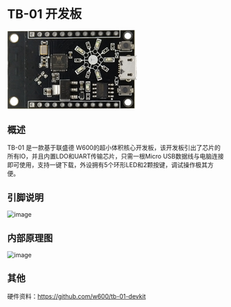 # TB-01 开发板

<img src="../.assets/product/tb-01/tb_01.png" width="300px" />

## 概述

TB-01 是一款基于联盛德 W600的超小体积核心开发板，该开发板引出了芯片的所有IO，并且内置LDO和UART传输芯片，只需一根Micro USB数据线与电脑连接即可使用，支持一键下载，外设拥有5个环形LED和2颗按键，调试操作极其方便。

## 引脚说明



![image](../.assets/product-tb-01/tb_01_pinlist.png)

## 内部原理图

![image](../.assets/product-tb-01/tb_01_sch.png)

## 其他

硬件资料：https://github.com/w600/tb-01-devkit
